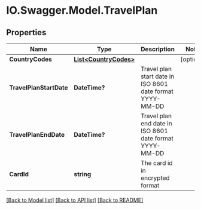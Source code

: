# IO.Swagger.Model.TravelPlan
## Properties

Name | Type | Description | Notes
------------ | ------------- | ------------- | -------------
**CountryCodes** | [**List&lt;CountryCodes&gt;**](CountryCodes.md) |  | [optional] 
**TravelPlanStartDate** | **DateTime?** | Travel plan start date in ISO 8601 date format YYYY-MM-DD | 
**TravelPlanEndDate** | **DateTime?** | Travel plan end date in ISO 8601 date format YYYY-MM-DD | 
**CardId** | **string** | The card id  in encrypted format | 

[[Back to Model list]](../README.md#documentation-for-models) [[Back to API list]](../README.md#documentation-for-api-endpoints) [[Back to README]](../README.md)

